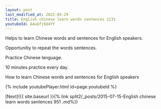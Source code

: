 ```yaml
---
layout: post
last_modified_at: 2021-03-29
title: English chinese learn words sentences 1131 
youtubeId: A4uGfj6U4YY
---
```

 
 
Helps to learn Chinese words and sentences for English speakers.

Opportunitiy to repeat the words sentences. 

Practice Chinese language. 
 
10 minutes practice every day. 
 
How to learn Chinese words and sentences for English speakers 
 
{% include youtubePlayer.html id=page.youtubeId %}
 
 
[Next]({{ site.baseurl }}{% link  split2/_posts/2015-07-15-English chinese learn words sentences 951 .md%})
 
